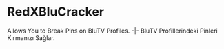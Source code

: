 # RedXBluCracker
Allows You to Break Pins on BluTV Profiles. -|- BluTV Profillerindeki Pinleri Kırmanızı Sağlar.
